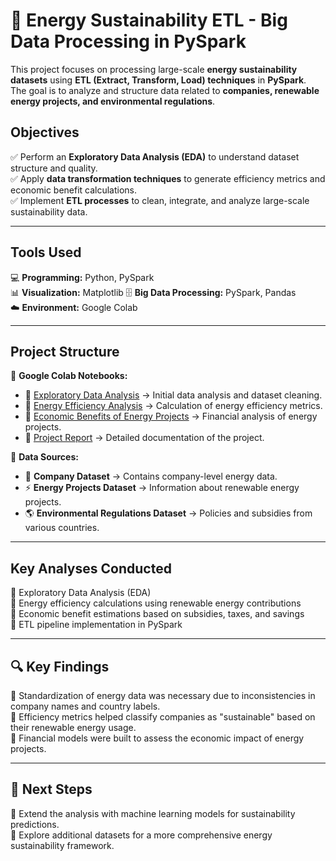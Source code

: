 # 🌱 Energy Sustainability ETL - Big Data Processing in PySpark  

This project focuses on processing large-scale **energy sustainability datasets** using **ETL (Extract, Transform, Load) techniques** in **PySpark**.  
The goal is to analyze and structure data related to **companies, renewable energy projects, and environmental regulations**.  

##  Objectives  

✅ Perform an **Exploratory Data Analysis (EDA)** to understand dataset structure and quality.  
✅ Apply **data transformation techniques** to generate efficiency metrics and economic benefit calculations.  
✅ Implement **ETL processes** to clean, integrate, and analyze large-scale sustainability data.  

---

##  Tools Used  

💻 **Programming:** Python, PySpark  
📊 **Visualization:** Matplotlib 
🗄 **Big Data Processing:** PySpark, Pandas  
☁️ **Environment:** Google Colab  

---

##  Project Structure  

📌 **Google Colab Notebooks:**  
- 📖 [Exploratory Data Analysis](https://github.com/JoseAuza99/data-analytics-portfolio/blob/main/Energy_Sustainability_ETL/Proyecto_final_EDA.ipynb) → Initial data analysis and dataset cleaning.  
- 📖 [Energy Efficiency Analysis](https://github.com/JoseAuza99/data-analytics-portfolio/blob/main/Energy_Sustainability_ETL/Eficiencia_energetica_empresas_proyecto.ipynb) → Calculation of energy efficiency metrics.  
- 📖 [Economic Benefits of Energy Projects](https://github.com/JoseAuza99/data-analytics-portfolio/blob/main/Energy_Sustainability_ETL/Beneficios_proyectos_energeticos.ipynb) → Financial analysis of energy projects.  
- 📜 [Project Report](
https://github.com/JoseAuza99/data-analytics-portfolio/blob/main/Energy_Sustainability_ETL/Memoria%20del%20Proyecto.pdf
) → Detailed documentation of the project.  

📌 **Data Sources:**  
- 🏢 **Company Dataset** → Contains company-level energy data.  
- ⚡ **Energy Projects Dataset** → Information about renewable energy projects.  
- 🌎 **Environmental Regulations Dataset** → Policies and subsidies from various countries.  

---

##  Key Analyses Conducted  
🔹 Exploratory Data Analysis (EDA)  
🔹 Energy efficiency calculations using renewable energy contributions  
🔹 Economic benefit estimations based on subsidies, taxes, and savings  
🔹 ETL pipeline implementation in PySpark  

---

## 🔍 Key Findings  
🔹 Standardization of energy data was necessary due to inconsistencies in company names and country labels.  
🔹 Efficiency metrics helped classify companies as "sustainable" based on their renewable energy usage.  
🔹 Financial models were built to assess the economic impact of energy projects.  

---

## 📌 Next Steps  

🔹 Extend the analysis with machine learning models for sustainability predictions.  
🔹 Explore additional datasets for a more comprehensive energy sustainability framework.  

